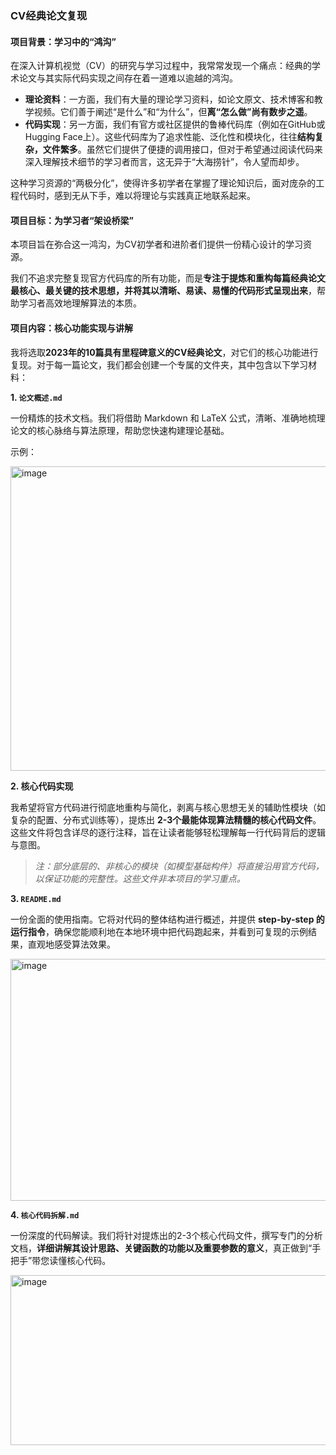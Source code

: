 ### **CV经典论文复现**

#### **项目背景：学习中的“鸿沟”**

在深入计算机视觉（CV）的研究与学习过程中，我常常发现一个痛点：经典的学术论文与其实际代码实现之间存在着一道难以逾越的鸿沟。

- **理论资料**：一方面，我们有大量的理论学习资料，如论文原文、技术博客和教学视频。它们善于阐述“是什么”和“为什么”，但**离“怎么做”尚有数步之遥**。
- **代码实现**：另一方面，我们有官方或社区提供的鲁棒代码库（例如在GitHub或Hugging Face上）。这些代码库为了追求性能、泛化性和模块化，往往**结构复杂，文件繁多**。虽然它们提供了便捷的调用接口，但对于希望通过阅读代码来深入理解技术细节的学习者而言，这无异于“大海捞针”，令人望而却步。

这种学习资源的“两极分化”，使得许多初学者在掌握了理论知识后，面对庞杂的工程代码时，感到无从下手，难以将理论与实践真正地联系起来。

#### **项目目标：为学习者“架设桥梁”**

本项目旨在弥合这一鸿沟，为CV初学者和进阶者们提供一份精心设计的学习资源。

我们不追求完整复现官方代码库的所有功能，而是**专注于提炼和重构每篇经典论文最核心、最关键的技术思想，并将其以清晰、易读、易懂的代码形式呈现出来**，帮助学习者高效地理解算法的本质。

#### 项目内容：核心功能实现与讲解

我将选取**2023年的10篇具有里程碑意义的CV经典论文**，对它们的核心功能进行复现。对于每一篇论文，我们都会创建一个专属的文件夹，其中包含以下学习材料：

**1. `论文概述.md`**

一份精炼的技术文档。我们将借助 Markdown 和 LaTeX 公式，清晰、准确地梳理论文的核心脉络与算法原理，帮助您快速构建理论基础。

示例：

<img width="2023" height="487" alt="image" src="https://github.com/user-attachments/assets/c5b767d4-9af7-476e-9154-764e2cc597e5" />

**2. 核心代码实现**

我希望将官方代码进行彻底地重构与简化，剥离与核心思想无关的辅助性模块（如复杂的配置、分布式训练等），提炼出 **2-3个最能体现算法精髓的核心代码文件**。这些文件将包含详尽的逐行注释，旨在让读者能够轻松理解每一行代码背后的逻辑与意图。

> *注：部分底层的、非核心的模块（如模型基础构件）将直接沿用官方代码，以保证功能的完整性。这些文件非本项目的学习重点。*

**3. `README.md`**

一份全面的使用指南。它将对代码的整体结构进行概述，并提供 **step-by-step 的运行指令**，确保您能顺利地在本地环境中把代码跑起来，并看到可复现的示例结果，直观地感受算法效果。

<img width="2047" height="387" alt="image" src="https://github.com/user-attachments/assets/b21eb4b7-9599-428c-9879-a1d6b78ea2dd" />


**4. `核心代码拆解.md`**

一份深度的代码解读。我们将针对提炼出的2-3个核心代码文件，撰写专门的分析文档，**详细讲解其设计思路、关键函数的功能以及重要参数的意义**，真正做到“手把手”带您读懂核心代码。

<img width="2016" height="272" alt="image" src="https://github.com/user-attachments/assets/0b21ed54-da1f-46d3-9503-867a52b7a7df" />

